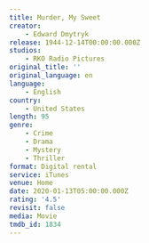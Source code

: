 ```yaml
---
title: Murder, My Sweet
creator:
    - Edward Dmytryk
release: 1944-12-14T00:00:00.000Z
studios:
    - RKO Radio Pictures
original_title: ''
original_language: en
language:
    - English
country:
    - United States
length: 95
genre:
    - Crime
    - Drama
    - Mystery
    - Thriller
format: Digital rental
service: iTunes
venue: Home
date: 2020-01-13T05:00:00.000Z
rating: '4.5'
revisit: false
media: Movie
tmdb_id: 1834
---
```



